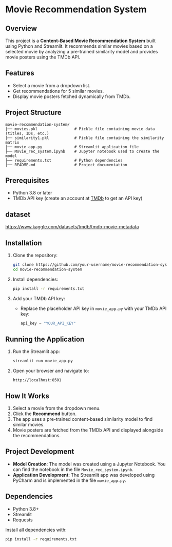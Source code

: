 # Movie Recommendation System

## Overview
This project is a **Content-Based Movie Recommendation System** built using Python and Streamlit. It recommends similar movies based on a selected movie by analyzing a pre-trained similarity model and provides movie posters using the TMDb API.

## Features
- Select a movie from a dropdown list.
- Get recommendations for 5 similar movies.
- Display movie posters fetched dynamically from TMDb.

## Project Structure
```
movie-recommendation-system/
├── movies.pkl                # Pickle file containing movie data (titles, IDs, etc.)
├── similarity1.pkl           # Pickle file containing the similarity matrix
├── movie_app.py              # Streamlit application file
├── Movie_rec_system.ipynb    # Jupyter notebook used to create the model
├── requirements.txt          # Python dependencies
├── README.md                 # Project documentation
```

## Prerequisites
- Python 3.8 or later
- TMDb API key (create an account at [TMDb](https://www.themoviedb.org/) to get an API key)

## dataset
https://www.kaggle.com/datasets/tmdb/tmdb-movie-metadata

## Installation
1. Clone the repository:
   ```bash
   git clone https://github.com/your-username/movie-recommendation-system.git
   cd movie-recommendation-system
   ```

2. Install dependencies:
   ```bash
   pip install -r requirements.txt
   ```

3. Add your TMDb API key:
   - Replace the placeholder API key in `movie_app.py` with your TMDb API key:
     ```python
     api_key = "YOUR_API_KEY"
     ```

## Running the Application
1. Run the Streamlit app:
   ```bash
   streamlit run movie_app.py
   ```

2. Open your browser and navigate to:
   ```
   http://localhost:8501
   ```

## How It Works
1. Select a movie from the dropdown menu.
2. Click the **Recommend** button.
3. The app uses a pre-trained content-based similarity model to find similar movies.
4. Movie posters are fetched from the TMDb API and displayed alongside the recommendations.

## Project Development
- **Model Creation**:
  The model was created using a Jupyter Notebook. You can find the notebook in the file `Movie_rec_system.ipynb`.
- **Application Development**:
  The Streamlit app was developed using PyCharm and is implemented in the file `movie_app.py`.

## Dependencies
- Python 3.8+
- Streamlit
- Requests

Install all dependencies with:
```bash
pip install -r requirements.txt
```

